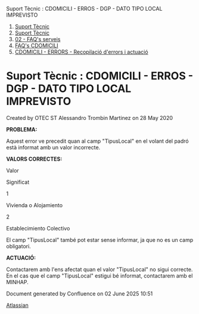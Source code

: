 Suport Tècnic : CDOMICILI - ERROS - DGP - DATO TIPO LOCAL IMPREVISTO  

1.  [Suport Tècnic](index.md)
2.  [Suport Tècnic](13893782.md)
3.  [02 - FAQ's serveis](26313393.md)
4.  [FAQ's CDOMICILI](28705548.md)
5.  [CDOMICILI - ERRORS - Recopilació d'errors i actuació](36340023.md)

Suport Tècnic : CDOMICILI - ERROS - DGP - DATO TIPO LOCAL IMPREVISTO
====================================================================

Created by OTEC ST Alessandro Trombin Martinez on 28 May 2020

**PROBLEMA:**

Aquest error ve precedit quan al camp "TipusLocal" en el volant del padró està informat amb un valor incorrecte. 

**VALORS CORRECTES:**

Valor

Significat

1

Vivienda o Alojamiento

2

Establecimiento Colectivo

El camp "TipusLocal" també pot estar sense informar, ja que no es un camp obligatori.

**ACTUACIÓ:**

Contactarem amb l'ens afectat quan el valor "TipusLocal" no sigui correcte. En el cas que el camp "TipusLocal" estigui bé informat, contactarem amb el MINHAP.

Document generated by Confluence on 02 June 2025 10:51

[Atlassian](http://www.atlassian.com/)